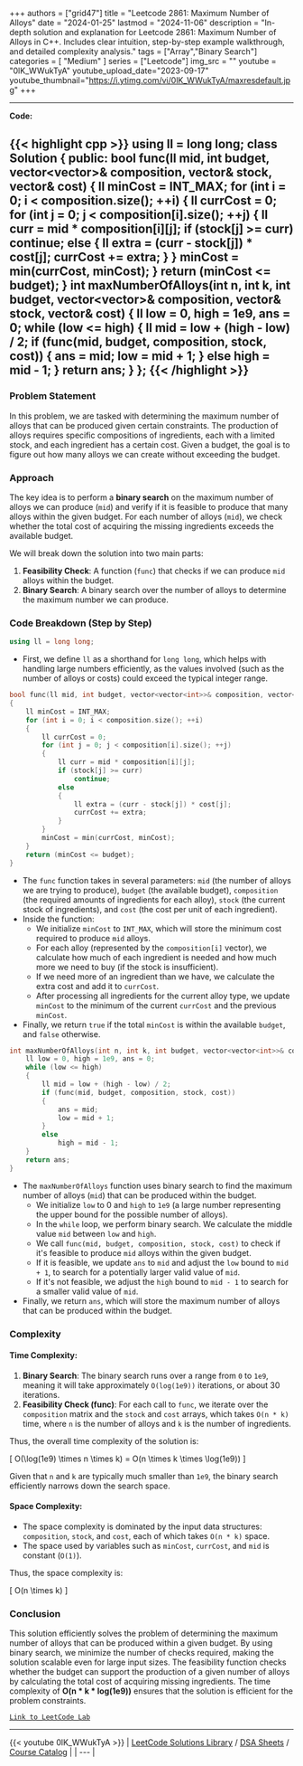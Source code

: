 
+++
authors = ["grid47"]
title = "Leetcode 2861: Maximum Number of Alloys"
date = "2024-01-25"
lastmod = "2024-11-06"
description = "In-depth solution and explanation for Leetcode 2861: Maximum Number of Alloys in C++. Includes clear intuition, step-by-step example walkthrough, and detailed complexity analysis."
tags = ["Array","Binary Search"]
categories = [
    "Medium"
]
series = ["Leetcode"]
img_src = ""
youtube = "0lK_WWukTyA"
youtube_upload_date="2023-09-17"
youtube_thumbnail="https://i.ytimg.com/vi/0lK_WWukTyA/maxresdefault.jpg"
+++



---
**Code:**

{{< highlight cpp >}}
using ll = long long;
class Solution {
public:
    bool func(ll mid, int budget, vector<vector<int>>& composition, vector<int>& stock, vector<int>& cost)
    {
        ll minCost = INT_MAX;
        for (int i = 0; i < composition.size(); ++i)
        {
            ll currCost = 0;
            for (int j = 0; j < composition[i].size(); ++j)
            {
                ll curr = mid * composition[i][j];
                if (stock[j] >= curr)
                    continue;
                else
                {
                    ll extra = (curr - stock[j]) * cost[j];
                    currCost += extra;
                }
            }
            minCost = min(currCost, minCost);
        }
        return (minCost <= budget);
    }
    int maxNumberOfAlloys(int n, int k, int budget, vector<vector<int>>& composition, vector<int>& stock, vector<int>& cost) {
        ll low = 0, high = 1e9, ans = 0;
        while (low <= high)
        {
            ll mid = low + (high - low) / 2;
            if (func(mid, budget, composition, stock, cost))
            {
                ans = mid;
                low = mid + 1;
            }
            else
                high = mid - 1;
        }
        return ans;
    }
};
{{< /highlight >}}
---

### Problem Statement

In this problem, we are tasked with determining the maximum number of alloys that can be produced given certain constraints. The production of alloys requires specific compositions of ingredients, each with a limited stock, and each ingredient has a certain cost. Given a budget, the goal is to figure out how many alloys we can create without exceeding the budget.

### Approach

The key idea is to perform a **binary search** on the maximum number of alloys we can produce (`mid`) and verify if it is feasible to produce that many alloys within the given budget. For each number of alloys (`mid`), we check whether the total cost of acquiring the missing ingredients exceeds the available budget.

We will break down the solution into two main parts:
1. **Feasibility Check**: A function (`func`) that checks if we can produce `mid` alloys within the budget.
2. **Binary Search**: A binary search over the number of alloys to determine the maximum number we can produce.

### Code Breakdown (Step by Step)

```cpp
using ll = long long;
```
- First, we define `ll` as a shorthand for `long long`, which helps with handling large numbers efficiently, as the values involved (such as the number of alloys or costs) could exceed the typical integer range.

```cpp
bool func(ll mid, int budget, vector<vector<int>>& composition, vector<int>& stock, vector<int>& cost)
{
    ll minCost = INT_MAX;
    for (int i = 0; i < composition.size(); ++i)
    {
        ll currCost = 0;
        for (int j = 0; j < composition[i].size(); ++j)
        {
            ll curr = mid * composition[i][j];
            if (stock[j] >= curr)
                continue;
            else
            {
                ll extra = (curr - stock[j]) * cost[j];
                currCost += extra;
            }
        }
        minCost = min(currCost, minCost);
    }
    return (minCost <= budget);
}
```
- The `func` function takes in several parameters: `mid` (the number of alloys we are trying to produce), `budget` (the available budget), `composition` (the required amounts of ingredients for each alloy), `stock` (the current stock of ingredients), and `cost` (the cost per unit of each ingredient).
- Inside the function:
  - We initialize `minCost` to `INT_MAX`, which will store the minimum cost required to produce `mid` alloys.
  - For each alloy (represented by the `composition[i]` vector), we calculate how much of each ingredient is needed and how much more we need to buy (if the stock is insufficient). 
  - If we need more of an ingredient than we have, we calculate the extra cost and add it to `currCost`.
  - After processing all ingredients for the current alloy type, we update `minCost` to the minimum of the current `currCost` and the previous `minCost`.
- Finally, we return `true` if the total `minCost` is within the available `budget`, and `false` otherwise.

```cpp
int maxNumberOfAlloys(int n, int k, int budget, vector<vector<int>>& composition, vector<int>& stock, vector<int>& cost) {
    ll low = 0, high = 1e9, ans = 0;
    while (low <= high)
    {
        ll mid = low + (high - low) / 2;
        if (func(mid, budget, composition, stock, cost))
        {
            ans = mid;
            low = mid + 1;
        }
        else
            high = mid - 1;
    }
    return ans;
}
```
- The `maxNumberOfAlloys` function uses binary search to find the maximum number of alloys (`mid`) that can be produced within the budget.
  - We initialize `low` to 0 and `high` to `1e9` (a large number representing the upper bound for the possible number of alloys).
  - In the `while` loop, we perform binary search. We calculate the middle value `mid` between `low` and `high`.
  - We call `func(mid, budget, composition, stock, cost)` to check if it's feasible to produce `mid` alloys within the given budget.
  - If it is feasible, we update `ans` to `mid` and adjust the `low` bound to `mid + 1`, to search for a potentially larger valid value of `mid`.
  - If it's not feasible, we adjust the `high` bound to `mid - 1` to search for a smaller valid value of `mid`.
- Finally, we return `ans`, which will store the maximum number of alloys that can be produced within the budget.

### Complexity

#### Time Complexity:

1. **Binary Search**: The binary search runs over a range from `0` to `1e9`, meaning it will take approximately `O(log(1e9))` iterations, or about 30 iterations.
2. **Feasibility Check (func)**: For each call to `func`, we iterate over the `composition` matrix and the `stock` and `cost` arrays, which takes `O(n * k)` time, where `n` is the number of alloys and `k` is the number of ingredients.
   
Thus, the overall time complexity of the solution is:

\[
O(\log(1e9) \times n \times k) = O(n \times k \times \log(1e9))
\]

Given that `n` and `k` are typically much smaller than `1e9`, the binary search efficiently narrows down the search space.

#### Space Complexity:
- The space complexity is dominated by the input data structures: `composition`, `stock`, and `cost`, each of which takes `O(n * k)` space.
- The space used by variables such as `minCost`, `currCost`, and `mid` is constant (`O(1)`).
  
Thus, the space complexity is:

\[
O(n \times k)
\]

### Conclusion

This solution efficiently solves the problem of determining the maximum number of alloys that can be produced within a given budget. By using binary search, we minimize the number of checks required, making the solution scalable even for large input sizes. The feasibility function checks whether the budget can support the production of a given number of alloys by calculating the total cost of acquiring missing ingredients. The time complexity of **O(n * k * log(1e9))** ensures that the solution is efficient for the problem constraints.

[`Link to LeetCode Lab`](https://leetcode.com/problems/maximum-number-of-alloys/description/)

---
{{< youtube 0lK_WWukTyA >}}
| [LeetCode Solutions Library](https://grid47.xyz/leetcode/) / [DSA Sheets](https://grid47.xyz/sheets/) / [Course Catalog](https://grid47.xyz/courses/) |
| --- |
